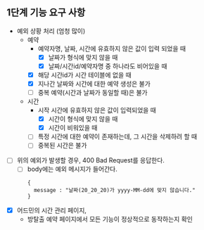 
## 1단계 기능 요구 사항

- 예외 상황 처리 (엄청 많이)
  - 예약
    - 예약자명, 날짜, 시간에 유효하지 않은 값이 입력 되었을 때
        - [x] 날짜가 형식에 맞지 않을 때 
        - [x] 날짜/시간id/예약자명 중 하나라도 비어있을 때 
    - [x] 해당 시간id가 시간 테이블에 없을 때
    - [x] 지나간 날짜와 시간에 대한 예약 생성은 불가
    - [ ] 중복 예약(시간과 날짜가 동일할 때)은 불가
  - 시간
    - 시작 시간에 유효하지 않은 값이 입력되었을 때
      - [x] 시간이 형식에 맞지 않을 때
      - [x] 시간이 비워있을 때
    - [ ] 특정 시간에 대한 예약이 존재하는데, 그 시간을 삭제하려 할 때
    - [ ] 중복된 시간은 불가

- [ ] 위의 예외가 발생할 경우, 400 Bad Request를 응답한다.
  - [ ] body에는 예외 메시지가 들어간다.
    ```text
    {
      message : "날짜(20_20_20)가 yyyy-MM-dd에 맞지 않습니다."
    }
    ```

- [x] 어드민의 시간 관리 페이지, 
  - 방탈출 예약 페이지에서 모든 기능이 정상적으로 동작하는지 확인
